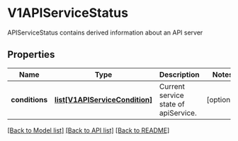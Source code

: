 # V1APIServiceStatus

APIServiceStatus contains derived information about an API server

## Properties
Name | Type | Description | Notes
------------ | ------------- | ------------- | -------------
**conditions** | [**list[V1APIServiceCondition]**](V1APIServiceCondition.md) | Current service state of apiService. | [optional] 

[[Back to Model list]](../README.md#documentation-for-models) [[Back to API list]](../README.md#documentation-for-api-endpoints) [[Back to README]](../README.md)


